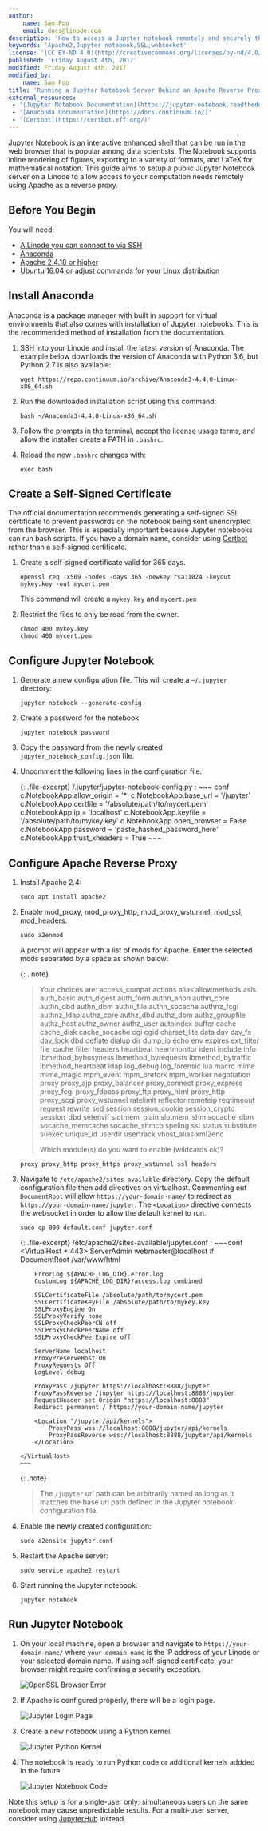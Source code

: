 ```yaml
---
author:
    name: Sam Foo 
    email: docs@linode.com
description: 'How to access a Jupyter notebook remotely and securely through an Apache reverse proxy'
keywords: 'Apache2,Jupyter notebook,SSL,websocket'
license: '[CC BY-ND 4.0](http://creativecommons.org/licenses/by-nd/4.0/)'
published: 'Friday August 4th, 2017'
modified: Friday August 4th, 2017
modified_by:
    name: Sam Foo
title: 'Running a Jupyter Notebook Server Behind an Apache Reverse Proxy'
external_resources:
 - '[Jupyter Notebook Documentation](https://jupyter-notebook.readthedocs.io/en/stable/)'
 - '[Anaconda Documentation](https://docs.continuum.io/)'
 - '[Certbot](https://certbot.eff.org/)'
---
```


Jupyter Notebook is an interactive enhanced shell that can be run in the web browser that is popular among data scientists. The Notebook supports inline rendering of figures, exporting to a variety of formats, and LaTeX for mathematical notation. This guide aims to setup a public Jupyter Notebook server on a Linode to allow access to your computation needs remotely using Apache as a reverse proxy. 

## Before You Begin

You will need:

 - [A Linode you can connect to via SSH](/docs/getting-started)
 - [Anaconda](https://www.continuum.io/what-is-anaconda)
 - [Apache 2.4.18 or higher](https://help.ubuntu.com/lts/serverguide/httpd.html)
 - [Ubuntu 16.04](https://www.ubuntu.com/) or adjust commands for your Linux distribution

## Install Anaconda 

Anaconda is a package manager with built in support for virtual environments that also comes with installation of Jupyter notebooks. This is the recommended method of installation from the documentation.

1.  SSH into your Linode and install the latest version of Anaconda. The example below downloads the version of Anaconda with Python 3.6, but Python 2.7 is also available:

        wget https://repo.continuum.io/archive/Anaconda3-4.4.0-Linux-x86_64.sh

2.  Run the downloaded installation script using this command:

        bash ~/Anaconda3-4.4.0-Linux-x86_64.sh

3.  Follow the prompts in the terminal, accept the license usage terms, and allow the installer create a PATH in `.bashrc`.

4.  Reload the new `.bashrc` changes with:

        exec bash

## Create a Self-Signed Certificate
The official documentation recommends generating a self-signed SSL certificate to prevent passwords on the notebook being sent unencrypted from the browser. This is especially important because Jupyter notebooks can run bash scripts. If you have a domain name, consider using [Certbot](https://certbot.eff.org/#ubuntuxenial-apache) rather than a self-signed certificate.

1.  Create a self-signed certificate valid for 365 days.

        openssl req -x509 -nodes -days 365 -newkey rsa:1024 -keyout mykey.key -out mycert.pem 

    This command will create a `mykey.key` and `mycert.pem`

2.  Restrict the files to only be read from the owner.

        chmod 400 mykey.key
        chmod 400 mycert.pem

## Configure Jupyter Notebook

1.  Generate a new configuration file. This will create a `~/.jupyter` directory:

        jupyter notebook --generate-config

2.  Create a password for the notebook.

        jupyter notebook password

3.  Copy the password from the newly created `jupyter_notebook_config.json` file.

4.  Uncomment the following lines in the configuration file.

    {: .file-excerpt}
    /.jupyter/jupyter-notebook-config.py
    :   ~~~ conf
        c.NotebookApp.allow_origin = '*'
        c.NotebookApp.base_url = '/jupyter'
        c.NotebookApp.certfile = '/absolute/path/to/mycert.pem'
        c.NotebookApp.ip = 'localhost'
        c.NotebookApp.keyfile = '/absolute/path/to/mykey.key'
        c.NotebookApp.open_browser = False
        c.NotebookApp.password = 'paste_hashed_password_here'
        c.NotebookApp.trust_xheaders = True
        ~~~

## Configure Apache Reverse Proxy

1.  Install Apache 2.4:

        sudo apt install apache2

2.  Enable mod_proxy, mod_proxy_http, mod_proxy_wstunnel, mod_ssl, mod_headers.

        sudo a2enmod

    A prompt will appear with a list of mods for Apache. Enter the selected mods separated by a space as shown below:

    {: . note}
    >Your choices are: access_compat actions alias allowmethods asis auth_basic auth_digest auth_form authn_anon authn_core authn_dbd authn_dbm authn_file authn_socache authnz_fcgi authnz_ldap authz_core authz_dbd authz_dbm authz_groupfile authz_host authz_owner authz_user autoindex buffer cache cache_disk cache_socache cgi cgid charset_lite data dav dav_fs dav_lock dbd deflate dialup dir dump_io echo env expires ext_filter file_cache filter headers heartbeat heartmonitor ident include info lbmethod_bybusyness lbmethod_byrequests lbmethod_bytraffic lbmethod_heartbeat ldap log_debug log_forensic lua macro mime mime_magic mpm_event mpm_prefork mpm_worker negotiation proxy proxy_ajp proxy_balancer proxy_connect proxy_express proxy_fcgi proxy_fdpass proxy_ftp proxy_html proxy_http proxy_scgi proxy_wstunnel ratelimit reflector remoteip reqtimeout request rewrite sed session session_cookie session_crypto session_dbd setenvif slotmem_plain slotmem_shm socache_dbm socache_memcache socache_shmcb speling ssl status substitute suexec unique_id userdir usertrack vhost_alias xml2enc
    >
    >Which module(s) do you want to enable (wildcards ok)?

        proxy proxy_http proxy_https proxy_wstunnel ssl headers

3.  Navigate to `/etc/apache2/sites-available` directory. Copy the default configuration file then add directives on virtualhost. Commenting out `DocumentRoot` will allow `https://your-domain-name/` to redirect as `https://your-domain-name/jupyter`. The `<Location>` directive connects the websocket in order to allow the default kernel to run.

        sudo cp 000-default.conf jupyter.conf

    {: .file-excerpt}
    /etc/apache2/sites-available/jupyter.conf
    :   ~~~conf
        <VirtualHost *:443>
            ServerAdmin webmaster@localhost
        #   DocumentRoot /var/www/html

            ErrorLog ${APACHE_LOG_DIR}.error.log
            CustomLog ${APACHE_LOG_DIR}/access.log combined

            SSLCertificateFile /absolute/path/to/mycert.pem
            SSLCertificateKeyFile /absolute/path/to/mykey.key
            SSLProxyEngine On
            SSLProxyVerify none
            SSLProxyCheckPeerCN off
            SSLProxyCheckPeerName off
            SSLProxyCheckPeerExpire off

            ServerName localhost
            ProxyPreserveHost On
            ProxyRequests Off
            LogLevel debug

            ProxyPass /jupyter https://localhost:8888/jupyter
            ProxyPassReverse /jupyter https://localhost:8888/jupyter
            RequestHeader set Origin "https://localhost:8888"
            Redirect permanent / https://your-domain-name/jupyter

            <Location "/jupyter/api/kernels">
                ProxyPass wss://localhost:8888/jupyter/api/kernels
                ProxyPassReverse wss://localhost:8888/jupyter/api/kernels
            </Location>

        </VirtualHost>
        ~~~

    {: .note}
    >The `/jupyter` url path can be arbitrarily named as long as it matches the base url path defined in the Jupyter notebook configuration file.

4.  Enable the newly created configuration:

        sudo a2ensite jupyter.conf

5.  Restart the Apache server:

        sudo service apache2 restart

6.  Start running the Jupyter notebook.

        jupyter notebook

## Run Jupyter Notebook 

1.  On your local machine, open a browser and navigate to `https://your-domain-name/` where `your-domain-name` is the IP address of your Linode or your selected domain name. If using self-signed certificate, your browser might require confirming a security exception.

    ![OpenSSL Browser Error](/docs/assets/jupyter-add-exception.png)

2.  If Apache is configured properly, there will be a login page.

    ![Jupyter Login Page](/docs/assets/jupyter-login-page.png)

3.  Create a new notebook using a Python kernel.

    ![Jupyter Python Kernel](/docs/assets/jupyter-new-notebook.png)

4.  The notebook is ready to run Python code or additional kernels addded in the future.

    ![Jupyter Notebook Code](/docs/assets/jupyter-code-sample.png)

Note this setup is for a single-user only; simultaneous users on the same notebook may cause unpredictable results. For a multi-user server, consider using [JupyterHub](https://github.com/jupyterhub/jupyterhub) instead.

